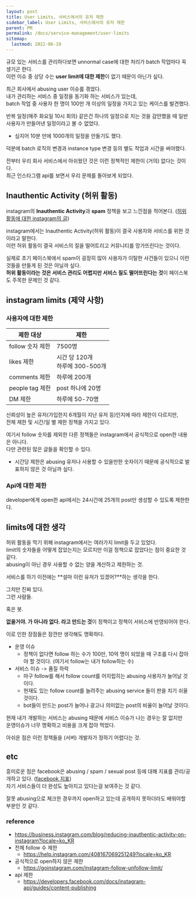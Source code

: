```yaml
---
layout: post
title: User Limits, 서비스에서의 유저 제한
sidebar_label: User Limits, 서비스에서의 유저 제한
parent: PM
permalink: /docs/service-management/user-limits
sitemap:
  lastmod: 2022-06-19
---
```


규모 있는 서비스를 관리하다보면 unnormal case에 대한 처리가 batch 작업마다 꼭 생기곤 한다.  
이런 이슈 중 상당 수는 **user limit에 대한 제한**이 없기 때문이 아닌가 싶다.


최근 회사에서 abusing user 이슈를 겪었다.  
내가 관리하는 서비스 중 일정을 동기화 하는 서비스가 있는데,  
batch 작업 중 사용자 한 명이 100만 개 이상의 일정을 가지고 있는 케이스를 발견했다.

반복 일정(매주 화요일 10시 회의) 같은건 하나의 일정으로 치는 것을 감안했을 때 일반 사용자가 만들어낸 일정이라고 볼 수 없었다.  
- 심지어 10분 만에 1000개의 일정을 만들기도 했다.

덕분에 batch 로직의 변경과 instance type 변경 등의 별도 작업과 시간을 써야했다.

전부터 우리 회사 서비스에서 아쉬웠던 것은 이런 정책적인 제한이 (거의) 없다는 것이다.  
최근 인스타그램 api를 보면서 우리 문제를 돌아보게 되었다.


## Inauthentic Activity (허위 활동)

instagram의 **Inauthentic Activity**과 **spam** 정책을 보고 느낀점을 적어본다. ([허위 활동에 대한 instagram의 글](https://business.instagram.com/blog/reducing-inauthentic-activity-on-instagram?locale=ko_KR))

instagram에서는 Inauthentic Activity(허위 활동)이 결국 사용자와 서비스를 위한 것이라고 말한다.  
이런 허위 활동이 결국 서비스의 질을 떨어트리고 커뮤니티를  망가뜨린다는 것이다.

실제로 초기 페이스북에서 spam이 굉장히 많아 사용자가 이탈한 사건들이 있으니 이런 것들을 만들게 된 것은 아닐까 싶다.  
**허위 활동이라는 것은 서비스 관리도 어렵지만 서비스 질도 떨어뜨린다는 것**이 페이스북도 주목한 문제인 것 같다.


## instagram limits (제약 사항)

### 사용자에 대한 제한

|제한 대상| 제한|
|----|----|
|follow 숫자 제한|7500명|
|likes 제한| 시간 당 120개 <br>하루에 300-500개|
|comments 제한|하루에 200개|
|people tag 제한|post 하나에 20명|
|DM 제한|하루에 50-70명|

신뢰성이 높은 유저(가입한지 6개월이 지난 유저 등)인지에 따라 제한이 다르지만,  
전체 제한 및 시간/일 별 제한 정책을 가지고 있다.

여기서 follow 숫자를 제외한 다른 정책들은 instagram에서 공식적으로 open한 내용은 아니다.  
다만 관련된 많은 글들을 확인할 수 있다.
- 시간당 제한은 abusing 유저나 사용할 수 있을만한 숫자이기 때문에 공식적으로 발표하지 않은 것 아닐까 싶다.

### Api에 대한 제한

developer에게 open한 api에서는 24시간에 25개의 post만 생성할 수 있도록 제한한다.


## limits에 대한 생각

허위 활동을 막기 위해 instagram에서는 여러가지 limit을 두고 있었다.  
limit의 숫자들을 어떻게 잡았는지는 모르지만 이걸 정책으로 잡았다는 점이 중요한 것 같다.  
abusing이 아닌 경우 사용할 수 없는 양을 계산하고 제한하는 것.

서비스를 하기 이전에는 **설마 이런 유저가 있겠어?**하는 생각을 한다.  

그치만 진짜 있다.  
그런 사람들.  

혹은 봇.

**없을거야. 가 아니라 없다. 라고 만드는 것**이 정책이고 정책이 서비스에 반영되어야 한다.

이로 인한 장점들은 잠깐만 생각해도 명확하다.

- 운영 이슈
    - 정책이 없다면 follow 하는 수가 100만, 10억 명이 되었을 때 구조를 다시 잡아야 할 것이다. (여기서 follow는 내가 follow하는 수)
- 서비스 이슈 -> 품질 하락
    - 마구 follow를 해서 follow count를 어지럽히는 abusing 사용자가 늘어날 것이다.
    - 현재도 있는 follow count를 늘려주는 abusing service 들이 판을 치기 쉬울 것이다.
    - bot들이 만드는 post가 늘어나 광고나 의미없는 post의 비율이 늘어날 것이다.

현재 내가 개발하는 서비스는 abusing 때문에 서비스 이슈가 나는 경우는 잘 없지만  
운영이슈가 너무 명확하고 비용을 크게 잡아 먹었다.

아쉬운 점은 이런 정책들을 (서버) 개발자가 정하기 어렵다는 것.  


## etc

흥미로운 점은 facebook은 abusing / spam / sexual post 등에 대해 지표를 관리/공개하고 있다. ([facebook 지표](https://transparency.fb.com/data/community-standards-enforcement/spam/facebook/))  
자기 서비스들이 더 완성도 높아지고 있다는걸 보여주는 것 같다.  

잘못 abusing으로 체크한 경우까지 open하고 있는데 공개하지 못하더라도 배워야할 부분인 것 같다.


### reference

- https://business.instagram.com/blog/reducing-inauthentic-activity-on-instagram?locale=ko_KR
- 전체 follow 수 제한
    - https://help.instagram.com/408167069251249?locale=ko_KR
- 공식적으로 open하지 않은 제한
    - https://goinstagram.com/instagram-follow-unfollow-limit/
- api 제한
    - https://developers.facebook.com/docs/instagram-api/guides/content-publishing